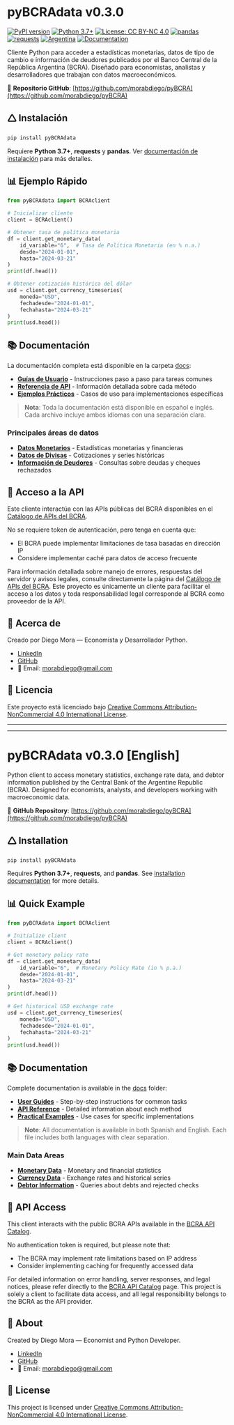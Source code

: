 # pyBCRAdata v0.3.0

[![PyPI version](https://img.shields.io/pypi/v/pyBCRAdata.svg?logo=pypi&logoColor=white)](https://badge.fury.io/py/pyBCRAdata)
[![Python 3.7+](https://img.shields.io/badge/python-3.7+-blue.svg?logo=python&logoColor=white)](https://www.python.org/downloads/)
[![License: CC BY-NC 4.0](https://img.shields.io/badge/License-CC%20BY--NC%204.0-lightgrey.svg?logo=creative-commons&logoColor=white)](http://creativecommons.org/licenses/by-nc/4.0/)
[![pandas](https://img.shields.io/badge/pandas-dependency-brightgreen.svg?logo=pandas&logoColor=white)](https://pandas.pydata.org/)
[![requests](https://img.shields.io/badge/requests-dependency-blue.svg?logo=python&logoColor=white)](https://docs.python-requests.org/)
[![Argentina](https://img.shields.io/badge/Country-Argentina-blue.svg?logo=data:image/svg+xml;base64,PHN2ZyB4bWxucz0iaHR0cDovL3d3dy53My5vcmcvMjAwMC9zdmciIHdpZHRoPSI4MDAiIGhlaWdodD0iNTAwIj48cGF0aCBmaWxsPSIjNzRBQ0RGIiBkPSJNMCAwaDgwMHY1MDBIMHoiLz48cGF0aCBmaWxsPSIjZmZmIiBkPSJNMCAxNjdoODAwdjE2NkgweiIvPjxjaXJjbGUgZmlsbD0iI0ZDRDExNiIgY3g9IjQwMCIgY3k9IjI1MCIgcj0iNTgiLz48L3N2Zz4=)](https://www.bcra.gob.ar/)
[![Documentation](https://img.shields.io/badge/docs-GitHub-yellow.svg?logo=github&logoColor=white)](https://github.com/morabdiego/pyBCRA/tree/main/docs)

Cliente Python para acceder a estadísticas monetarias, datos de tipo de cambio e información de deudores publicados por el Banco Central de la República Argentina (BCRA).
Diseñado para economistas, analistas y desarrolladores que trabajan con datos macroeconómicos.

📍 **Repositorio GitHub**: [https://github.com/morabdiego/pyBCRA](https://github.com/morabdiego/pyBCRA)

## 🛆 Instalación

```bash
pip install pyBCRAdata
```

Requiere **Python 3.7+**, **requests** y **pandas**. Ver [documentación de instalación](https://github.com/morabdiego/pyBCRA/blob/main/docs/guides/installation.md) para más detalles.

## 📊 Ejemplo Rápido

```python
from pyBCRAdata import BCRAclient

# Inicializar cliente
client = BCRAclient()

# Obtener tasa de política monetaria
df = client.get_monetary_data(
    id_variable="6",  # Tasa de Política Monetaria (en % n.a.)
    desde="2024-01-01",
    hasta="2024-03-21"
)
print(df.head())

# Obtener cotización histórica del dólar
usd = client.get_currency_timeseries(
    moneda="USD",
    fechadesde="2024-01-01",
    fechahasta="2024-03-21"
)
print(usd.head())
```

## 📚 Documentación

La documentación completa está disponible en la carpeta [docs](https://github.com/morabdiego/pyBCRA/tree/main/docs/):

- **[Guías de Usuario](https://github.com/morabdiego/pyBCRA/tree/main/docs/guides/)** - Instrucciones paso a paso para tareas comunes
- **[Referencia de API](https://github.com/morabdiego/pyBCRA/tree/main/docs/api/)** - Información detallada sobre cada método
- **[Ejemplos Prácticos](https://github.com/morabdiego/pyBCRA/tree/main/docs/examples/)** - Casos de uso para implementaciones específicas

> **Nota**: Toda la documentación está disponible en español e inglés. Cada archivo incluye ambos idiomas con una separación clara.

### Principales áreas de datos

- **[Datos Monetarios](https://github.com/morabdiego/pyBCRA/blob/main/docs/guides/monetary_data.md)** - Estadísticas monetarias y financieras
- **[Datos de Divisas](https://github.com/morabdiego/pyBCRA/blob/main/docs/guides/currency_data.md)** - Cotizaciones y series históricas
- **[Información de Deudores](https://github.com/morabdiego/pyBCRA/blob/main/docs/guides/debtors_data.md)** - Consultas sobre deudas y cheques rechazados

## 🔑 Acceso a la API

Este cliente interactúa con las APIs públicas del BCRA disponibles en el [Catálogo de APIs del BCRA](https://www.bcra.gob.ar/BCRAyVos/catalogo-de-APIs-banco-central.asp).

No se requiere token de autenticación, pero tenga en cuenta que:
- El BCRA puede implementar limitaciones de tasa basadas en dirección IP
- Considere implementar caché para datos de acceso frecuente

Para información detallada sobre manejo de errores, respuestas del servidor y avisos legales, consulte directamente la página del [Catálogo de APIs del BCRA](https://www.bcra.gob.ar/BCRAyVos/catalogo-de-APIs-banco-central.asp). Este proyecto es únicamente un cliente para facilitar el acceso a los datos y toda responsabilidad legal corresponde al BCRA como proveedor de la API.

## 👋 Acerca de

Creado por Diego Mora — Economista y Desarrollador Python.

- [LinkedIn](https://www.linkedin.com/in/morabdiego)
- [GitHub](https://github.com/morabdiego)
- 📧 Email: morabdiego@gmail.com

## 📜 Licencia

Este proyecto está licenciado bajo [Creative Commons Attribution-NonCommercial 4.0 International License](http://creativecommons.org/licenses/by-nc/4.0/).

---

---

# pyBCRAdata v0.3.0 [English]

Python client to access monetary statistics, exchange rate data, and debtor information published by the Central Bank of the Argentine Republic (BCRA).
Designed for economists, analysts, and developers working with macroeconomic data.

📍 **GitHub Repository**: [https://github.com/morabdiego/pyBCRA](https://github.com/morabdiego/pyBCRA)

## 🛆 Installation

```bash
pip install pyBCRAdata
```

Requires **Python 3.7+**, **requests**, and **pandas**. See [installation documentation](https://github.com/morabdiego/pyBCRA/blob/main/docs/guides/installation.md) for more details.

## 📊 Quick Example

```python
from pyBCRAdata import BCRAclient

# Initialize client
client = BCRAclient()

# Get monetary policy rate
df = client.get_monetary_data(
    id_variable="6",  # Monetary Policy Rate (in % p.a.)
    desde="2024-01-01",
    hasta="2024-03-21"
)
print(df.head())

# Get historical USD exchange rate
usd = client.get_currency_timeseries(
    moneda="USD",
    fechadesde="2024-01-01",
    fechahasta="2024-03-21"
)
print(usd.head())
```

## 📚 Documentation

Complete documentation is available in the [docs](https://github.com/morabdiego/pyBCRA/tree/main/docs/) folder:

- **[User Guides](https://github.com/morabdiego/pyBCRA/tree/main/docs/guides/)** - Step-by-step instructions for common tasks
- **[API Reference](https://github.com/morabdiego/pyBCRA/tree/main/docs/api/)** - Detailed information about each method
- **[Practical Examples](https://github.com/morabdiego/pyBCRA/tree/main/docs/examples/)** - Use cases for specific implementations

> **Note**: All documentation is available in both Spanish and English. Each file includes both languages with clear separation.

### Main Data Areas

- **[Monetary Data](https://github.com/morabdiego/pyBCRA/blob/main/docs/guides/monetary_data.md)** - Monetary and financial statistics
- **[Currency Data](https://github.com/morabdiego/pyBCRA/blob/main/docs/guides/currency_data.md)** - Exchange rates and historical series
- **[Debtor Information](https://github.com/morabdiego/pyBCRA/blob/main/docs/guides/debtors_data.md)** - Queries about debts and rejected checks

## 🔑 API Access

This client interacts with the public BCRA APIs available in the [BCRA API Catalog](https://www.bcra.gob.ar/BCRAyVos/catalogo-de-APIs-banco-central.asp).

No authentication token is required, but please note that:
- The BCRA may implement rate limitations based on IP address
- Consider implementing caching for frequently accessed data

For detailed information on error handling, server responses, and legal notices, please refer directly to the [BCRA API Catalog](https://www.bcra.gob.ar/BCRAyVos/catalogo-de-APIs-banco-central.asp) page. This project is solely a client to facilitate data access, and all legal responsibility belongs to the BCRA as the API provider.

## 👋 About

Created by Diego Mora — Economist and Python Developer.

- [LinkedIn](https://www.linkedin.com/in/morabdiego)
- [GitHub](https://github.com/morabdiego)
- 📧 Email: morabdiego@gmail.com

## 📜 License

This project is licensed under [Creative Commons Attribution-NonCommercial 4.0 International License](http://creativecommons.org/licenses/by-nc/4.0/).
